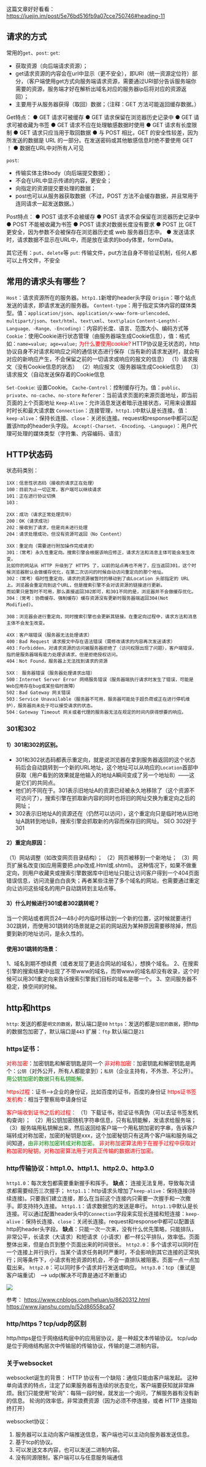 这篇文章好好看看：https://juejin.im/post/5e76bd516fb9a07cce750746#heading-11

## 请求的方式
常用的`get`、`post`:
`get`:
* 获取资源（向后端请求资源）；
* get请求资源的内容会在url中显示（更不安全），即URI（统一资源定位符）部分，（客户端使用get方式向服务端请求资源，需要通过URI部分告诉服务端你需要的资源，服务端才好在解析出域名对应的服务器ip后将对应的资源返回）；
* 主要用于从服务器获得（取回）数据；（注释：GET 方法可能返回缓存数据。）

Get特点：
  ● GET 请求可被缓存
  ● GET 请求保留在浏览器历史记录中
  ● GET 请求可被收藏为书签
  ● GET 请求不应在处理敏感数据时使用
  ● GET 请求有长度限制
  ● GET 请求只应当用于取回数据
  ● 与 POST 相比，GET 的安全性较差，因为所发送的数据是 URL 的一部分。在发送密码或其他敏感信息时绝不要使用 GET ！
  ● 数据在URL中对所有人可见

`post`: 
* 传输实体主体body（向后端提交数据）；
* 不会在URL中显示传递的内容，更安全；
* 向指定的资源提交要处理的数据；
* post也可以从服务器获取数据（不过，POST 方法不会缓存数据，并且常用于连同请求一起发送数据。）

Post特点：
  ● POST 请求不会被缓存
  ● POST 请求不会保留在浏览器历史记录中
  ● POST 不能被收藏为书签
  ● POST 请求对数据长度没有要求
  ● POST 比 GET 更安全，因为参数不会被保存在浏览器历史或 web 服务器日志中。
  ● 发送请求时，请求数据不显示在URL中，而是放在请求的body体里，formData。

其它还有：`put`、`delete`等
`put`: 传输文件，put方法自身不带验证机制，任何人都可以上传文件，不安全

## 常用的请求头有哪些？
`Host`：请求资源所在的服务器。`http1.1`新增的header头字段
`Origin`：哪个站点发送的请求，即请求发送的服务器。
`Content-type`：用于指定实体内容的媒体类型。值：`application/json`、`application/x-www-form-urlencoded`、`multipart/json`、`text/html`、`text\xml`、`text\plain`
`Content-Length(-Language、-Range、-Encoding)`：内容的长度、语言、范围大小、编码方式等
`Cookie`：使用Cookie进行状态管理（由服务器端生成Cookie信息），值：格式如：`name=value; age=value;`
<font color="red">为什么要使用cookie?</font> 
HTTP协议是无状态的，http协议自身不对请求和响应之间的通信状态进行保存（当有新的请求发送时，就会有对应的新响应产生，不会保留之前的一切请求或响应的报文的信息）
（1）请求报文（没有Cookie信息的状态）
（2）响应报文（服务器端生成Cookie信息）
（3）请求报文（自动发送保存着的Cookie信息

`Set-Cookie`: 设置Cookie。
`Cache-Control`：控制缓存行为。值：`public`、`private`、`no-cache`、`no-store`
`Referer`：当前请求页面的来源页面地址，即当前页面的上个页面地址
`Keep-Alive`：允许消息发送者暗示连接状态，可用来设置超时时长和最大请求数
`Connection`：连接管理，`http1.1`中默认是长连接。值：`keep-alive`：保持长连接、`close`：关闭长连接。request和response中都可以配置该http的header头字段。
`Accept(-Charset、-Encoding、-Language)`：用户代理可处理的媒体类型（字符集、内容编码、语言）

## HTTP状态码
状态码类别：
```
1XX：信息性状态码（接收的请求正在处理） 
100：目前为止一切正常，客户端可以继续请求
101：正在进行协议切换
103：

2XX：成功（请求正常处理完毕）  
200：OK（请求成功）
202：接收到了请求，但是尚未进行处理
204：请求处理成功，但没有资源可返回（No Content）

3XX：重定向（需要进行附加操作完成请求）
301：（常考）永久性重定向。搜索引擎会根据该响应修正，请求方法和消息主体可能会发生改变。
比如你的网站从 HTTP 升级到了 HTTPS 了，以前的站点再也不用了，应当返回301，这个时候浏览器默认会做缓存优化，在第二次访问的时候自动访问重定向的那个地址。
302：（常考）临时性重定向，请求的资源被暂时的移动到了由Location 头部指定的 URL 上。浏览器会重定向到这个URL，但是搜索引擎不会对该资源的链接进行更新。
而如果只是暂时不可用，那么直接返回302即可，和301不同的是，浏览器并不会做缓存优化。
304：（常考：协商缓存、强制缓存）缓存资源没有更新时服务器端返回304(Not Modified)。

308：浏览器会进行重定向，同时搜索引擎也会更新其链接。在重定向过程中，请求方法和消息主体不会发生改变。

4XX：客户端错误（服务器无法处理请求）  
400：Bad Request 请求报文中存在语法错误（需修改请求的内容再次发送请求）
403：Forbidden，对请求资源的访问被服务器拒绝了（访问权限出现了问题），客户端错误，指的是服务器端有能力处理该请求，但是拒绝授权访问。
404：Not Found，服务器上无法找到请求的资源

5XX： 服务器错误（服务器处理请求出错）
500：Internet Server Error 网络服务错误（服务器端执行请求时发生了错误，可能是Web应用存在bug或某些临时故障）
502：Bad Gateway 网关错误
503：Service Unavailable（服务器不可用，服务器可能处于超负荷或正在进行停机维护），服务器尚未处于可以接受请求的状态。
504：Gateway Timeout 网关或者代理的服务器无法在规定的时间内获得想要的响应。
```
### 301和302
#### 1）301和302的区别。
* 301和302状态码都表示重定向，就是说浏览器在拿到服务器返回的这个状态码后会自动跳转到一个新的URL地址，这个地址可以从响应的`Location`首部中获取（用户看到的效果就是他输入的地址A瞬间变成了另一个地址B）——这是它们的共同点。
* 他们的不同在于。301表示旧地址A的资源已经被永久地移除了（这个资源不可访问了），搜索引擎在抓取新内容的同时也将旧的网址交换为重定向之后的网址；
* 302表示旧地址A的资源还在（仍然可以访问），这个重定向只是临时地从旧地址A跳转到地址B，搜索引擎会抓取新的内容而保存旧的网址。 SEO 302好于301
 
#### 2）重定向原因：
（1）网站调整（如改变网页目录结构）；
（2）网页被移到一个新地址；
（3）网页扩展名改变(如应用需要把.php改成.Html或.shtml)。
        这种情况下，如果不做重定向，则用户收藏夹或搜索引擎数据库中旧地址只能让访问客户得到一个404页面错误信息，访问流量白白丧失；再者某些注册了多个域名的网站，也需要通过重定向让访问这些域名的用户自动跳转到主站点等。
 
#### 3）什么时候进行301或者302跳转呢？
当一个网站或者网页24—48小时内临时移动到一个新的位置，这时候就要进行302跳转，而使用301跳转的场景就是之前的网站因为某种原因需要移除掉，然后要到新的地址访问，是永久性的。
#### 使用301跳转的场景：
1、域名到期不想续费（或者发现了更适合网站的域名），想换个域名。
2、在搜索引擎的搜索结果中出现了不带www的域名，而带www的域名却没有收录，这个时候可以用301重定向来告诉搜索引擎我们目标的域名是哪一个。
3、空间服务器不稳定，换空间的时候。


## http和https
`http`: 发送的都是`明文的数据`，默认端口是`80`
`https`：发送的都是`加密的数据`，把http的数据包加密了，默认端口是`443`
扩展：`ftp` 默认端口是`21`

### https证书：
<font color="red">对称加密</font>：加密钥匙和解密钥匙是同一个
<font color="red">非对称加密</font>：加密钥匙和解密钥匙是两个：`公钥`（对外公开，所有人都能拿到）；`私钥`（企业主持有，不外泄、不公开）。<font color="green">用公钥加密的数据只有私钥能解。</font>

<font color="red">https过程</font>：证书——>企业的身份证，比如百度的证书，百度的身份证
<font color="red">https证书签发机构</font>：相当于警察局申请身份证

<font color="red">客户端收到证书之后的过程：</font>
（1）下载证书，验证证书真伪（可以去证书签发机构查询）；
（2）用公钥加密随机字符串信息，只有私钥能解，发请求给服务端；
（3）服务端用私钥解出来，然后返回给客户端一个用私钥加密的字串，告诉客户端转成对称加密，加密的秘钥是xxx，这个加密秘钥只有这两个客户端和服务端之间知道，<font color="green">由非对称加密转成对称加密。</font>
<font color="red">非对称加密算法用于在握手过程中获取对称加密的秘钥，对称加密算法用于对真正传输的数据进行加密。</font>

### http传输协议：http1.0、http1.1、http2.0、http3.0
`http1.0`：每次发包都需要重新握手和挥手。
**缺点：** 连接无法复用，导致每次请求都需要经历三次握手；
`http1.1`：http请求头增加了`keep-alive`：保持连接(持续连接)。只要我们建立连接，那么在当前这个连接内只需要一次握手和一次撒手。即支持持久连接。
`http1.1`：请求数据包的发送是串行。
`http1.1`中默认是长连接。可以通过配置header头中的`Connection`字段来实现长连接和短连接：`keep-alive`：保持长连接、`close`：关闭长连接。request和response中都可以配置该http的header头字段。
**缺点**：只能一次一次来，没有什么优先策略，只能排队，非常公平，长请求（大请求）和短请求（小请求）都一样公平排队，效率低。页面整体出来，但是白页到整个页面出来的时间很长。
`http2.0`：多个请求可以同时在一个连接上并行执行，当某个请求任务耗时严重时，不会影响到其它连接的正常执行；同等条件下，小请求有抢资源的机会，不会一直排队被阻塞。页面一点一点加载出来。
`http2.0`：可以同时多个请求并行发送或响应。
`http3.0`：tcp（重试是客户端重试） ——> udp(解决不可靠是通过不断重试)	

![](http://mmbiz.qpic.cn/mmbiz_png/cmOLumrNib1cfBOtIMQ6JfSibJdd6QkQriba5ygCTOOjIQH4wvoJS2iaFBseyEAUfvpJQThHmTjuGuaSspUo8xppiaA/0?wx_fmt=png)

参考：
https://www.cnblogs.com/heluan/p/8620312.html
https://www.jianshu.com/p/52d86558ca57

### http/https？tcp/udp的区别
http/https是位于网络结构层中的应用层协议，是一种超文本传输协议。
tcp/udp是位于网络结构层次中传输层的传输协议，传输的是二进制内容。

### 关于websocket
websocket诞生的背景：
HTTP 协议有一个缺陷：通信只能由客户端发起。
这种单向请求的特点，注定了如果服务器有连续的状态变化，客户端要获知就非常麻烦。我们只能使用"轮询"：每隔一段时候，就发出一个询问，了解服务器有没有新的信息。
轮询的效率低，非常浪费资源（因为必须不停连接，或者 HTTP 连接始终打开）

websocket协议：
1. 服务器可以主动向客户端推送信息，客户端也可以主动向服务器发送信息。
2. 基于tcp的协议。
3. 可以发送文本内容，也可以发送二进制内容。
4. 没有同源限制，客户端可以与任意服务端通信